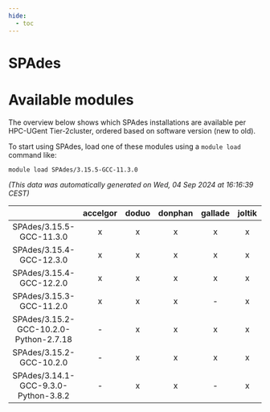 ```yaml
---
hide:
  - toc
---
```


SPAdes
======

# Available modules


The overview below shows which SPAdes installations are available per HPC-UGent Tier-2cluster, ordered based on software version (new to old).

To start using SPAdes, load one of these modules using a `module load` command like:

```shell
module load SPAdes/3.15.5-GCC-11.3.0
```

*(This data was automatically generated on Wed, 04 Sep 2024 at 16:16:39 CEST)*  

| |accelgor|doduo|donphan|gallade|joltik|shinx|skitty|
| :---: | :---: | :---: | :---: | :---: | :---: | :---: | :---: |
|SPAdes/3.15.5-GCC-11.3.0|x|x|x|x|x|-|x|
|SPAdes/3.15.4-GCC-12.3.0|x|x|x|x|x|x|x|
|SPAdes/3.15.4-GCC-12.2.0|x|x|x|x|x|-|x|
|SPAdes/3.15.3-GCC-11.2.0|x|x|x|-|x|-|x|
|SPAdes/3.15.2-GCC-10.2.0-Python-2.7.18|-|x|x|x|x|-|x|
|SPAdes/3.15.2-GCC-10.2.0|-|x|x|x|x|-|x|
|SPAdes/3.14.1-GCC-9.3.0-Python-3.8.2|-|x|x|-|x|-|x|

